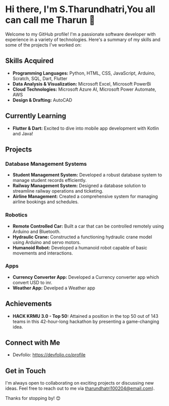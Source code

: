 # Hi there, I'm S.Tharundhatri,You all can call me Tharun 👋

Welcome to my GitHub profile! I'm a passionate software developer with experience in a variety of technologies. Here's a summary of my skills and some of the projects I've worked on:

## Skills Acquired

- **Programming Languages:** Python, HTML, CSS, JavaScript, Arduino, Scratch, SQL, Dart, Flutter
- **Data Analysis & Visualization:** Microsoft Excel, Microsoft PowerBi
- **Cloud Technologies:** Microsoft Azure AI, Microsoft Power Automate, AWS
- **Design & Drafting:** AutoCAD

## Currently Learning

- **Flutter & Dart:** Excited to dive into mobile app development with Kotlin and Java!

## Projects

### Database Management Systems

- **Student Management System:** Developed a robust database system to manage student records efficiently.
- **Railway Management System:** Designed a database solution to streamline railway operations and ticketing.
- **Airline Management:** Created a comprehensive system for managing airline bookings and schedules.

### Robotics

- **Remote Controlled Car:** Built a car that can be controlled remotely using Arduino and Bluetooth.
- **Hydraulic Crane:** Constructed a functioning hydraulic crane model using Arduino and servo motors.
- **Humanoid Robot:** Developed a humanoid robot capable of basic movements and interactions.

### Apps
- **Currency Converter App:** Developed a Currency converter app which convert USD to inr.
- **Weather App:** Develped a Weather app

## Achievements

- **HACK KRMU 3.0 - Top 50:** Attained a position in the top 50 out of 143 teams in this 42-hour-long hackathon by presenting a game-changing idea.

## Connect with Me

- Devfolio: https://devfolio.co/profile

## Get in Touch

I'm always open to collaborating on exciting projects or discussing new ideas. Feel free to reach out to me via tharundhatri100204@email.com).

Thanks for stopping by! 😊
